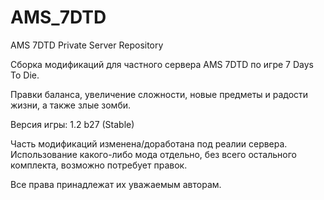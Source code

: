 # AMS_7DTD
AMS 7DTD Private Server Repository

Сборка модификаций для частного сервера AMS 7DTD по игре 7 Days To Die.

Правки баланса, увеличение сложности, новые предметы и радости жизни, а также злые зомби.

Версия игры: 1.2 b27 (Stable)

Часть модификаций изменена/доработана под реалии сервера.
Использование какого-либо мода отдельно, без всего остального комплекта, возможно потребует правок.

Все права принадлежат их уважаемым авторам.
